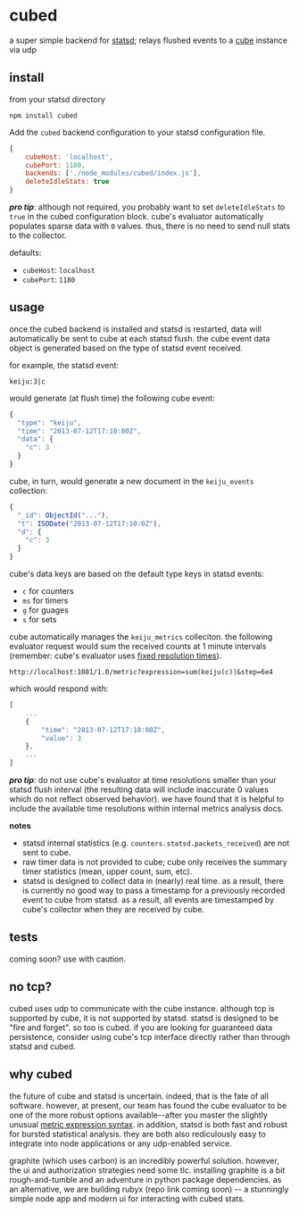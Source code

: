 cubed
=====

a super simple backend for [statsd](https://github.com/etsy/statsd); relays flushed events to a [cube](https://github.com/square/cube) instance via udp


## install

from your statsd directory

```
npm install cubed
```

Add the `cubed` backend configuration to your statsd configuration file. 

```javascript
{
    cubeHost: 'localhost',
    cubePort: 1180,
    backends: ['./node_modules/cubed/index.js'],
    deleteIdleStats: true
}
```

***pro tip***: although not required, you probably want to set `deleteIdleStats` to `true` in the cubed configuration block. cube's evaluator automatically populates sparse data with `0` values. thus, there is no need to send null stats to the collector.

defaults:
- `cubeHost`: `localhost`
- `cubePort`: `1180`


## usage

once the cubed backend is installed and statsd is restarted, data will automatically be sent to cube at each statsd flush. the cube event data object is generated based on the type of statsd event received.

for example, the statsd event:

```
keiju:3|c
```

would generate (at flush time) the following cube event:

```javascript
{
  "type": "keiju",
  "time": "2013-07-12T17:10:00Z",
  "data": {
    "c": 3
  }
}
```

cube, in turn, would generate a new document in the `keiju_events` collection:

```javascript
{
  "_id": ObjectId("..."),
  "t": ISODate("2013-07-12T17:10:0Z"),
  "d": {
    "c": 3
  }
}
```

cube's data keys are based on the default type keys in statsd events:
- `c` for counters
- `ms` for timers
- `g` for guages
- `s` for sets

cube automatically manages the `keiju_metrics` colleciton. the following evaluator request would sum the received counts at 1 minute intervals (remember: cube's evaluator uses [fixed resolution times](https://github.com/square/cube/wiki/Evaluator)).

```
http://localhost:1081/1.0/metric?expression=sum(keiju(c))&step=6e4
```

which would respond with:

```javascript
[
    ...
    {
        "time": "2013-07-12T17:10:00Z",
        "value": 3
    },
    ...
]
```

***pro tip***: do not use cube's evaluator at time resolutions smaller than your statsd flush interval (the resulting data will include inaccurate 0 values which do not reflect observed behavior). we have found that it is helpful to include the available time resolutions within internal metrics analysis docs.

**notes**
- statsd internal statistics (e.g. `counters.statsd.packets_received`) are not sent to cube.
- raw timer data is not provided to cube; cube only receives the summary timer statistics (mean, upper count, sum, etc).
- statsd is designed to collect data in (nearly) real time. as a result, there is currently no good way to pass a timestamp for a previously recorded event to cube from statsd. as a result, all events are timestamped by cube's collector when they are received by cube.


## tests

coming soon? use with caution.


## no tcp?

cubed uses udp to communicate with the cube instance. although tcp is supported by cube, it is not supported by statsd. statsd is designed to be "fire and forget". so too is cubed. if you are looking for guaranteed data persistence, consider using cube's tcp interface directly rather than through statsd and cubed.


## why cubed

the future of cube and statsd is uncertain. indeed, that is the fate of all software. however, at present, our team has found the cube evaluator to be one of the more robust options available--after you master the slightly unusual [metric expression syntax](https://github.com/square/cube/wiki/Queries#wiki-metric). in addition, statsd is both fast and robust for bursted statistical analysis. they are both also rediculously easy to integrate into node applications or any udp-enabled service.

graphite (which uses carbon) is an incredibly powerful solution. however, the ui and authorization strategies need some tlc. installing graphite is a bit rough-and-tumble and an adventure in python package dependencies. as an alternative, we are building rubyx (repo link coming soon) -- a stunningly simple node app and modern ui for interacting with cubed stats.
